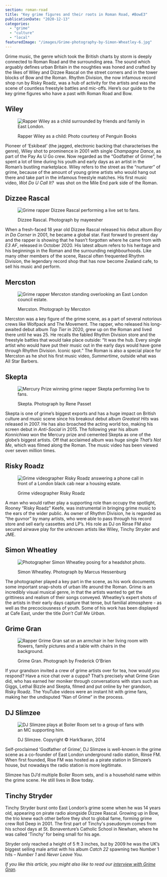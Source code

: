 ```yaml
---
section: roman-road
title: "Key grime figures and their roots in Roman Road, #BowE3"
publicationDate: "2020-12-13"
categories: 
  - "grime"
  - "culture"
  - "local"
featuredImage: "/images/Grime-photography-by-Simon-Wheatley-6.jpg"
---
```


Grime music, the genre which took the British charts by storm is deeply connected to Roman Road and the surrounding area. The sound which arguably defines urban Britain in the noughties was honed and crafted by the likes of Wiley and Dizzee Rascal on the street corners and in the tower blocks of Bow and the Roman. Rhythm Division, the now infamous record shop run by Risky Roadz, was a hub of activity for the artists and was the scene of countless freestyle battles and mic-offs. Here’s our guide to the key grime figures who have a past with Roman Road and Bow.

## Wiley

<figure>

![Rapper Wiley as a child surrounded by friends and family in East London.](/images/GRIME-PEOPLE-FEATURED-IMAGE-©-1024x682.jpeg)

<figcaption>

Rapper Wiley as a child: Photo courtesy of Penguin Books

</figcaption>

</figure>

Pioneer of ‘Eskibeat’ (the jagged, electronic backing that characterises the genre), Wiley shot to prominence in 2001 with single _Champagne Dance_, as part of the Pay As U Go crew. Now regarded as the “Godfather of Grime”, he spent a lot of time during his youth and early days as an artist in the Roman’s bustling marketplace. Wiley refers to the street as the “nurturer” of grime, because of the amount of young grime artists who would hang out there and take part in the infamous freestyle matches. His first music video, _Wot Do U Call It?_  was shot on the Mile End park side of the Roman. 

## Dizzee Rascal

<figure>

![Grime rapper Dizzee Rascal performing a live set to fans.](/images/new-dizzee-1024x683.jpg)

<figcaption>

Dizzee Rascal. Photograph by mayeesher

</figcaption>

</figure>

When a fresh-faced 18 year old Dizzee Rascal released his debut album _Boy in Da Corner_ in 2001, he became a global star. Fast forward to present day and the rapper is showing that he hasn’t forgotten where he came from with _E3 AF_, released in October 2020. His latest album refers to his heritage and his beginnings in the Roman and the surrounding neighbourhoods. Like many other members of the scene, Rascal often frequented Rhythm Division, the legendary record shop that has now become Zealand cafe, to sell his music and perform. 

## Mercston

<figure>

![Grime rapper Mercston standing overlooking an East London council estate.](/images/mercston-1024x683.jpg)

<figcaption>

Mercston. Photograph by Mercston

</figcaption>

</figure>

Mercston was a key figure of the grime scene, as a part of several notorious crews like Wolfpack and The Movement. The rapper, who released his long-awaited debut album _Top Tier_ in 2020, grew up on the Roman and lived there until he was 25. He recalls the fabled Rhythm Division store and the freestyle battles that would take place outside: “It was the hub. Every single artist who would have put their music out in the early days would have gone through Rhythm Division. Iconic spot.” The Roman is also a special place for Mercston as he shot his first music video, _Summertime_, outside what was All Star Barbers.

## Skepta

<figure>

![Mercury Prize winning grime rapper Skepta performing live to fans.](/images/Skepta-mew-1024x683.jpg)

<figcaption>

Skepta. Photograph by Rene Passet

</figcaption>

</figure>

Skepta is one of grime’s biggest exports and has a huge impact on British culture and music scene since his breakout debut album _Greatest Hits_ was released in 2007. He has also broached the acting world too, making his screen debut in _Anti-Social_ in 2015. The following year his album _Konnichiwa_ won the Mercury prize and cemented Skepta as one of the globe’s biggest artists. Off that acclaimed album was huge single _That’s Not Me_, which was filmed along the Roman. The music video has been viewed over seven million times. 

## Risky Roadz

<figure>

![Grime videographer Risky Roadz answering a phone call in front of a London black cab near a housing estate.](/images/Screenshot_20201211-094518_YouTube-1024x683.jpg)

<figcaption>

Grime videographer Risky Roadz

</figcaption>

</figure>

A man who would rather play a supporting role than occupy the spotlight, Rooney “Risky Roadz” Keefe, was instrumental in bringing grime music to the ears of the wider public. As owner of Rhythm Division, he is regarded as “the guvnor” by many artists, who were able to pass through his record store and sell early cassettes and LP’s. His role as DJ on Rinse FM also secured airwave play for the unknown artists like Wiley, Tinchy Stryder and JME. 

## Simon Wheatley 

<figure>

![Photographer Simon Wheatley posing for a headshot photo.](/images/Simon-WHHET-1024x683.jpg)

<figcaption>

Simon Wheatley. Photograph by Marcus Hessenburg

</figcaption>

</figure>

The photographer played a key part in the scene, as his work documents some important snap-shots of urban life around the Roman. Grime is an incredibly visual musical genre, in that the artists wanted to get the grittiness and realism of their songs conveyed. Wheatley’s expert shots of the artists in their early days capture that tense, but familial atmosphere - as well as the precociousness of youth. Some of his work has been displayed at Cafe East, under the title _Don’t Call Me Urban_. 

## Grime Gran

<figure>

![Rapper Grime Gran sat on an armchair in her living room with flowers, family pictures and a table with chairs in the background.](/images/Grim-Gram-1024x683.jpg)

<figcaption>

Grime Gran. Photograph by Frederick O'Brien

</figcaption>

</figure>

If your grandson invited a crew of grime artists over for tea, how would you respond? Have a nice chat over a cuppa? That’s precisely what Grime Gran did, who has earned her moniker through conversations with stars such as Giggs, Lethal Bizzle and Skepta, filmed and put online by her grandson, Risky Roadz. The YouTube videos were an instant hit with grime fans, making her the undisputed “Nan of Grime” in the process. 

## DJ Slimzee

<figure>

![DJ Slimzee plays at Boiler Room set to a group of fans with an MC supporting him.](/images/DJ-Slimzee-Boilerroom-grime-1024x683.jpg)

<figcaption>

DJ Slimzee. Copyright © Hark1karan, 2014

</figcaption>

</figure>

Self-proclaimed ‘Godfather of Grime’, DJ Slimzee is well-known in the grime scene as a co-founder of East London underground radio station, Rinse FM. When first founded, Rise FM was hosted as a pirate station in Slimzee’s house, but nowadays the radio station is more legitimate. 

Slimzee has DJ’d multiple Boiler Room sets, and is a household name within the grime scene. He still lives in Bow today.

## Tinchy Stryder

Tinchy Stryder burst onto East London’s grime scene when he was 14 years old, appearing on pirate radio alongside Dizzee Rascal. Growing up in Bow, the trio knew each other before they shot to global fame, forming grime crew Roll Deep in 2001. The first part of Tinchy's pseudonym comes from his school days at St. Bonaventure’s Catholic School in Newham, where he was called 'Tinchy' for being small for his age.

Stryder only reached a height of 5 ft 3 inches, but by 2009 he was the UK’s biggest selling male artist with his album _Catch 22_ spawning two Number 1 hits – _Number 1_ and _Never Leave You._  

_If you like this article, you might also like to read our [interview with Grime Gran](https://romanroadlondon.com/portrait-margie-keefe-grime-gran/)._
